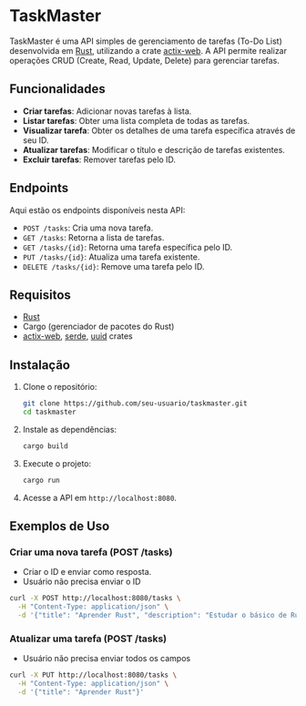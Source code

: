 # TaskMaster

TaskMaster é uma API simples de gerenciamento de tarefas (To-Do List) desenvolvida em [Rust](https://www.rust-lang.org/), utilizando a crate [actix-web](https://actix.rs/). A API permite realizar operações CRUD (Create, Read, Update, Delete) para gerenciar tarefas.

## Funcionalidades

- **Criar tarefas**: Adicionar novas tarefas à lista.
- **Listar tarefas**: Obter uma lista completa de todas as tarefas.
- **Visualizar tarefa**: Obter os detalhes de uma tarefa específica através de seu ID.
- **Atualizar tarefas**: Modificar o título e descrição de tarefas existentes.
- **Excluir tarefas**: Remover tarefas pelo ID.

## Endpoints

Aqui estão os endpoints disponíveis nesta API:

- `POST /tasks`: Cria uma nova tarefa.
- `GET /tasks`: Retorna a lista de tarefas.
- `GET /tasks/{id}`: Retorna uma tarefa específica pelo ID.
- `PUT /tasks/{id}`: Atualiza uma tarefa existente.
- `DELETE /tasks/{id}`: Remove uma tarefa pelo ID.

## Requisitos

- [Rust](https://www.rust-lang.org/tools/install)
- Cargo (gerenciador de pacotes do Rust)
- [actix-web](https://actix.rs/), [serde](https://serde.rs/), [uuid](https://docs.rs/uuid/1.0.0/uuid/) crates

## Instalação

1. Clone o repositório:
    ```bash
    git clone https://github.com/seu-usuario/taskmaster.git
    cd taskmaster
    ```

2. Instale as dependências:
    ```bash
    cargo build
    ```

3. Execute o projeto:
    ```bash
    cargo run
    ```

4. Acesse a API em `http://localhost:8080`.

## Exemplos de Uso

### Criar uma nova tarefa (POST /tasks)

- Criar o ID e enviar como resposta.
- Usuário não precisa enviar o ID

```bash
curl -X POST http://localhost:8080/tasks \
  -H "Content-Type: application/json" \
  -d '{"title": "Aprender Rust", "description": "Estudar o básico de Rust"}'
```


### Atualizar uma tarefa (POST /tasks)

- Usuário não precisa enviar todos os campos

```bash
curl -X PUT http://localhost:8080/tasks \
  -H "Content-Type: application/json" \
  -d '{"title": "Aprender Rust"}'
```


